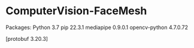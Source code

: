 # ComputerVision-FaceMesh

Packages:
Python 3.7
pip 22.3.1
mediapipe 0.9.0.1
opencv-python 4.7.0.72

[protobuf 3.20.3]
